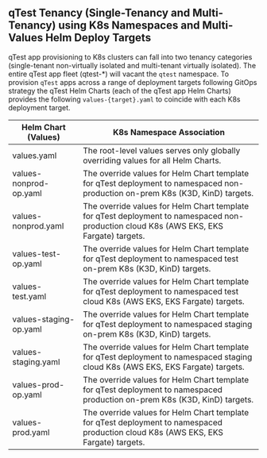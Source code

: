 ## qTest Tenancy (Single-Tenancy and Multi-Tenancy) using K8s Namespaces and Multi-Values Helm Deploy Targets

qTest app provisioning to K8s clusters can fall into two tenancy categories (single-tenant non-virtually isolated and multi-tenant virtually isolated). The entire qTest app fleet (qtest-*) will vacant the `qtest` namespace. To provision `qTest` apps across a range of deployment targets following GitOps strategy the qTest Helm Charts (each of the qTest app Helm Charts) provides the following `values-{target}.yaml` to coincide with each K8s deployment target.



Helm Chart (Values)     | K8s Namespace Association                                                       
----------------------- | ----------------------------------------------------------------------------------------------------------------------------------------
values.yaml             | The root-level values serves only globally overriding values for all Helm Charts.
values-nonprod-op.yaml  | The override values for Helm Chart template for qTest deployment to namespaced non-production on-prem K8s (K3D, KinD) targets.
values-nonprod.yaml     | The override values for Helm Chart template for qTest deployment to namespaced non-production cloud K8s (AWS EKS, EKS Fargate) targets.
values-test-op.yaml     | The override values for Helm Chart template for qTest deployment to namespaced test on-prem K8s (K3D, KinD) targets.
values-test.yaml        | The override values for Helm Chart template for qTest deployment to namespaced test cloud K8s (AWS EKS, EKS Fargate) targets.
values-staging-op.yaml  | The override values for Helm Chart template for qTest deployment to namespaced staging on-prem K8s (K3D, KinD) targets.
values-staging.yaml     | The override values for Helm Chart template for qTest deployment to namespaced staging cloud K8s (AWS EKS, EKS Fargate) targets.
values-prod-op.yaml     | The override values for Helm Chart template for qTest deployment to namespaced production on-prem K8s (K3D, KinD) targets.
values-prod.yaml        | The override values for Helm Chart template for qTest deployment to namespaced production cloud K8s (AWS EKS, EKS Fargate) targets.


